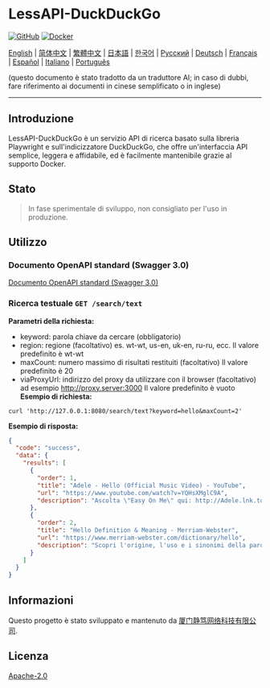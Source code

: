 # LessAPI-DuckDuckGo

[![GitHub](https://img.shields.io/github/license/lessapidev/lessapi-duckduckgo?style=for-the-badge)](https://github.com/username/lessapi-duckduckgo)
[![Docker](https://img.shields.io/docker/pulls/lessapidev/lessapi-duckduckgo?style=for-the-badge)](https://hub.docker.com/r/lessapidev/lessapi-duckduckgo)

[English](./../../README.md) |
[简体中文](./../zhs/README.md) |
[繁體中文](./../zht/README.md) |
[日本語](./../ja/README.md) |
[한국어](./../ko/README.md) |
[Русский](./../ru/README.md) |
[Deutsch](./../de/README.md) |
[Français](./../fr/README.md) |
[Español](./../es/README.md) |
[Italiano](./../it/README.md) |
[Português](./../pt/README.md)

(questo documento è stato tradotto da un traduttore AI; in caso di dubbi, fare riferimento ai documenti in cinese
semplificato o in inglese)

---

## Introduzione

LessAPI-DuckDuckGo è un servizio API di ricerca basato sulla libreria Playwright e sull'indicizzatore DuckDuckGo, che
offre un'interfaccia API semplice, leggera e affidabile, ed è facilmente mantenibile grazie al supporto Docker.

## Stato

> In fase sperimentale di sviluppo, non consigliato per l'uso in produzione.

## Utilizzo

### Documento OpenAPI standard (Swagger 3.0)

[Documento OpenAPI standard (Swagger 3.0)](./../../lessapi-duckduckgo.openapi.json)

### Ricerca testuale `GET /search/text`

**Parametri della richiesta:**

- keyword: parola chiave da cercare (obbligatorio)
- region: regione (facoltativo) es. wt-wt, us-en, uk-en, ru-ru, ecc. Il valore predefinito è wt-wt
- maxCount: numero massimo di risultati restituiti (facoltativo) Il valore predefinito è 20
- viaProxyUrl: indirizzo del proxy da utilizzare con il browser (facoltativo) ad esempio http://proxy.server:3000 Il
  valore predefinito è vuoto
  **Esempio di richiesta:**

```shell
curl 'http://127.0.0.1:8080/search/text?keyword=hello&maxCount=2'
```

**Esempio di risposta:**

```json
{
  "code": "success",
  "data": {
    "results": [
      {
        "order": 1,
        "title": "Adele - Hello (Official Music Video) - YouTube",
        "url": "https://www.youtube.com/watch?v=YQHsXMglC9A",
        "description": "Ascolta \"Easy On Me\" qui: http://Adele.lnk.to/EOMPre-order Adele's new album \"30\" before its release on November 19: https://www.adele.comShop the \"Adele..."
      },
      {
        "order": 2,
        "title": "Hello Definition & Meaning - Merriam-Webster",
        "url": "https://www.merriam-webster.com/dictionary/hello",
        "description": "Scopri l'origine, l'uso e i sinonimi della parola hello, un'espressione o gesto di saluto. Guarda gli esempi di hello in frase e parole collegate dal dizionario."
      }
    ]
  }
}
```

## Informazioni

Questo progetto è stato sviluppato e mantenuto da [厦门静笃网络科技有限公司](https://gentletld.cn).

## Licenza

[Apache-2.0](./../../LICENSE)

